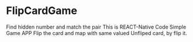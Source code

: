 # FlipCardGame
Find hidden number and match the pair
This is REACT-Native Code
Simple Game APP
Flip the card and map with same valued Unfliped card, by flip it.
